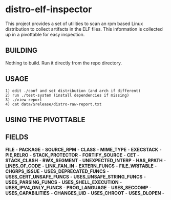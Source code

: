 # distro-elf-inspector
 This project provides a set of utilities to scan an rpm based Linux distribution to collect artifacts in the ELF files. This information is collected up in a pivottable for easy inspection.

BUILDING
--------
Nothing to build. Run it directly from the repo directory.


USAGE
-----
```
1) edit ./conf and set distribution (and arch if different)
2) run ./test-system (install dependencies if missing)
3) ./view-report
4) cat data/$release/distro-raw-report.txt
```

USING THE PIVOTTABLE
--------------------

FIELDS
------
**FILE** - 
**PACKAGE** - 
**SOURCE_RPM** - 
**CLASS** - 
**MIME_TYPE** - 
**EXECSTACK** - 
**PIE,RELRO** - 
**STACK_PROTECTOR** - 
**FORTIFY_SOURCE** - 
**CET** - 
**STACK_CLASH** - 
**RWX_SEGMENT** - 
**UNEXPECTED_INTERP** - 
**HAS_RPATH** - 
**LINES_OF_CODE** - 
**LINK_FAN_IN** - 
**EXTERN_FUNCS** - 
**FILE_WRITABLE** - 
**CHGRPS_ISSUE** - 
**USES_DEPRECATED_FUNCS** - 
**USES_CERT_UNSAFE_FUNCS** - 
**USES_UNSAFE_STRING_FUNCS** - 
**USES_PARSING_FUNCS** - 
**USES_SHELL_EXECUTION** - 
**USES_IPV4_ONLY_FUNCS** - 
**PROG_LANGUAGE** - 
**USES_SECCOMP** - 
**USES_CAPABILITIES** - 
**CHANGES_UID** - 
**USES_CHROOT** - 
**USES_DLOPEN** - 

